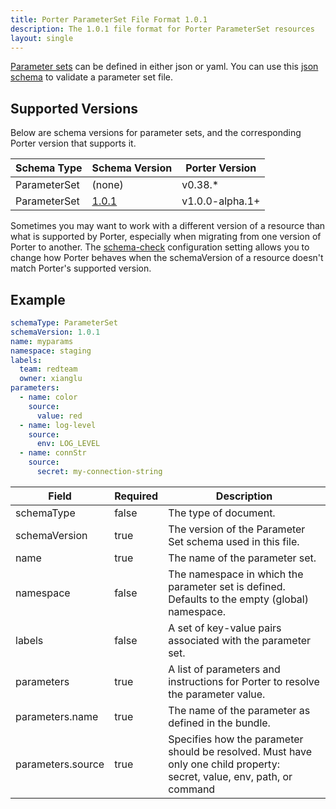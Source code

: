 ```yaml
---
title: Porter ParameterSet File Format 1.0.1
description: The 1.0.1 file format for Porter ParameterSet resources
layout: single
---
```


[Parameter sets](/parameters/) can be defined in either json or yaml.
You can use this [json schema][ps-schema] to validate a parameter set file.

## Supported Versions

Below are schema versions for parameter sets, and the corresponding Porter version that supports it.

| Schema Type  | Schema Version    | Porter Version  |
|--------------|-------------------|-----------------|
| ParameterSet | (none)            | v0.38.*         |
| ParameterSet | [1.0.1](./1.0.1/) | v1.0.0-alpha.1+ |

Sometimes you may want to work with a different version of a resource than what is supported by Porter, especially when migrating from one version of Porter to another.
The [schema-check] configuration setting allows you to change how Porter behaves when the schemaVersion of a resource doesn't match Porter's supported version.

[schema-check]: /configuration/#schema-check

## Example

```yaml
schemaType: ParameterSet
schemaVersion: 1.0.1
name: myparams
namespace: staging
labels:
  team: redteam
  owner: xianglu
parameters:
  - name: color
    source:
      value: red
  - name: log-level
    source:
      env: LOG_LEVEL
  - name: connStr
    source:
      secret: my-connection-string
```

| Field             | Required | Description                                                                                                                  |
|-------------------|----------|------------------------------------------------------------------------------------------------------------------------------|
| schemaType        | false    | The type of document.                                                                                                        |
| schemaVersion     | true     | The version of the Parameter Set schema used in this file.                                                                   |
| name              | true     | The name of the parameter set.                                                                                               |
| namespace         | false    | The namespace in which the parameter set is defined. Defaults to the empty (global) namespace.                               |
| labels            | false    | A set of key-value pairs associated with the parameter set.                                                                  |
| parameters        | true     | A list of parameters and instructions for Porter to resolve the parameter value.                                             |
| parameters.name   | true     | The name of the parameter as defined in the bundle.                                                                          |
| parameters.source | true     | Specifies how the parameter should be resolved. Must have only one child property:<br/> secret, value, env, path, or command |

[ps-schema]: https://raw.githubusercontent.com/getporter/porter/main/pkg/schema/parameter-set.schema.json
